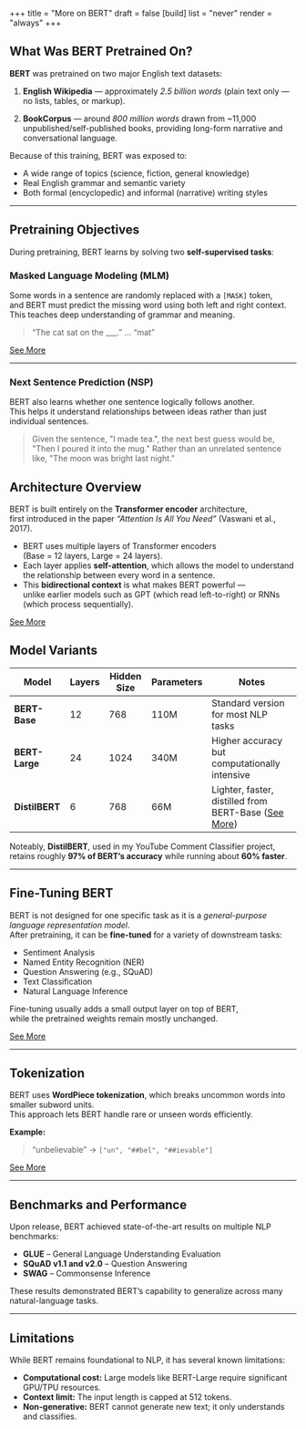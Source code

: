 +++
title = "More on BERT"
draft = false
[build] 
list = "never"
render = "always"
+++

## What Was BERT Pretrained On?

**BERT** was pretrained on two major English text datasets:

1. **English Wikipedia** — approximately *2.5 billion words* (plain text only — no lists, tables, or markup).

2. **BookCorpus** — around *800 million words* drawn from ~11,000 unpublished/self-published books, providing long-form narrative and conversational language.  


Because of this training, BERT was exposed to:

- A wide range of topics (science, fiction, general knowledge)
- Real English grammar and semantic variety
- Both formal (encyclopedic) and informal (narrative) writing styles

---

## Pretraining Objectives

During pretraining, BERT learns by solving two **self-supervised tasks**:

### Masked Language Modeling (MLM)

Some words in a sentence are randomly replaced with a `[MASK]` token,  
and BERT must predict the missing word using both left and right context.  
This teaches deep understanding of grammar and meaning.
 
> “The cat sat on the ___.” ... “mat”

[See More](https://aclanthology.org/2021.emnlp-main.249.pdf)

---

### Next Sentence Prediction (NSP)

BERT also learns whether one sentence logically follows another.  
This helps it understand relationships between ideas rather than just individual sentences.


> Given the sentence, "I made tea.", the next best guess would be, "Then I poured it into the mug." Rather than an unrelated sentence like, "The moon was bright last night."

## Architecture Overview

BERT is built entirely on the **Transformer encoder** architecture,  
first introduced in the paper *“Attention Is All You Need”* (Vaswani et al., 2017).

- BERT uses multiple layers of Transformer encoders  
  (Base = 12 layers, Large = 24 layers).  
- Each layer applies **self-attention**, which allows the model to understand the relationship between every word in a sentence.  
- This **bidirectional context** is what makes BERT powerful —  
  unlike earlier models such as GPT (which read left-to-right) or RNNs (which process sequentially).  

[See More](https://ai.googleblog.com/2018/11/open-sourcing-bert-state-of-art-pre.html)

## Model Variants

| Model | Layers | Hidden Size | Parameters | Notes |
|--------|---------|-------------|-------------|--------|
| **BERT-Base** | 12 | 768 | 110M | Standard version for most NLP tasks |
| **BERT-Large** | 24 | 1024 | 340M | Higher accuracy but computationally intensive |
| **DistilBERT** | 6 | 768 | 66M | Lighter, faster, distilled from BERT-Base ([See More](https://arxiv.org/abs/1910.01108)) |

Noteably, **DistilBERT**, used in my YouTube Comment Classifier project, retains roughly **97% of BERT’s accuracy** while running about **60% faster**.

---

## Fine-Tuning BERT

BERT is not designed for one specific task as it is a *general-purpose language representation model*.  
After pretraining, it can be **fine-tuned** for a variety of downstream tasks:

- Sentiment Analysis  
- Named Entity Recognition (NER)  
- Question Answering (e.g., SQuAD)  
- Text Classification  
- Natural Language Inference  

Fine-tuning usually adds a small output layer on top of BERT,  
while the pretrained weights remain mostly unchanged.

[See More](https://arxiv.org/abs/1810.04805)

---

## Tokenization

BERT uses **WordPiece tokenization**, which breaks uncommon words into smaller subword units.  
This approach lets BERT handle rare or unseen words efficiently.

**Example:**  
> “unbelievable” → `["un", "##bel", "##ievable"]`

[See More](https://www.tensorflow.org/text/guide/subwords_tokenizer)

---

## Benchmarks and Performance

Upon release, BERT achieved state-of-the-art results on multiple NLP benchmarks:

- **GLUE** – General Language Understanding Evaluation  
- **SQuAD v1.1 and v2.0** – Question Answering  
- **SWAG** – Commonsense Inference  

These results demonstrated BERT’s capability to generalize across many natural-language tasks.

---

## Limitations

While BERT remains foundational to NLP, it has several known limitations:

- **Computational cost:** Large models like BERT-Large require significant GPU/TPU resources.  
- **Context limit:** The input length is capped at 512 tokens.  
- **Non-generative:** BERT cannot generate new text; it only understands and classifies.  
